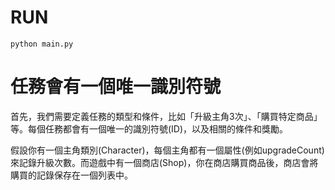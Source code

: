 # RUN
`python main.py`

# 任務會有一個唯一識別符號
首先，我們需要定義任務的類型和條件，比如「升級主角3次」、「購買特定商品」等。每個任務都會有一個唯一的識別符號(ID)，以及相關的條件和獎勵。

假設你有一個主角類別(Character)，每個主角都有一個屬性(例如upgradeCount)來記錄升級次數。而遊戲中有一個商店(Shop)，你在商店購買商品後，商店會將購買的記錄保存在一個列表中。


